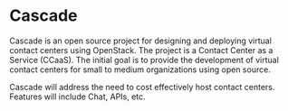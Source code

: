# Cascade

Cascade is an open source project for designing and deploying virtual contact centers using OpenStack. The project is a Contact Center as a Service (CCaaS).
The initial goal is to provide the development of virtual contact centers for small to medium organizations using open source.

Cascade will address the need to cost effectively host contact centers. Features will include Chat, APIs, etc. 
